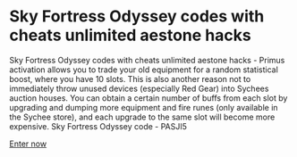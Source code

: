 # Sky Fortress Odyssey codes with cheats unlimited aestone hacks

Sky Fortress Odyssey codes with cheats unlimited aestone hacks - Primus activation allows you to trade your old equipment for a random statistical boost, where you have 10 slots. This is also another reason not to immediately throw unused devices (especially Red Gear) into Sychees auction houses. You can obtain a certain number of buffs from each slot by upgrading and dumping more equipment and fire runes (only available in the Sychee store), and each upgrade to the same slot will become more expensive. Sky Fortress Odyssey code - PASJI5

[Enter now](https://podlink.to/sB4DAVD)
